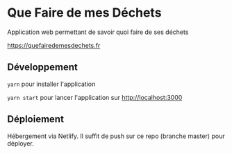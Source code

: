 # Que Faire de mes Déchets

Application web permettant de savoir quoi faire de ses déchets

https://quefairedemesdechets.fr

## Développement

`yarn` pour installer l'application

`yarn start` pour lancer l'application sur [http://localhost:3000](http://localhost:3000)

## Déploiement

Hébergement via Netlify. Il suffit de push sur ce repo (branche master) pour déployer.

